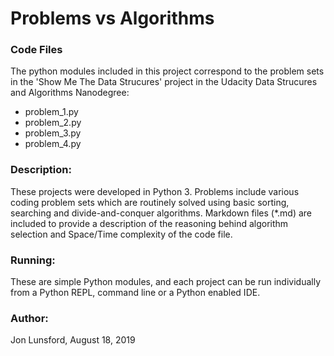 # Problems vs Algorithms

### Code Files
The python modules included in this project correspond to the problem sets in the 'Show Me The Data Strucures' project in the Udacity Data Strucures and Algorithms Nanodegree:
* problem_1.py
* problem_2.py
* problem_3.py
* problem_4.py

### Description:
These projects were developed in Python 3.  Problems include various coding problem sets which are routinely solved using basic sorting, searching and divide-and-conquer algorithms.  Markdown files (*.md) are included to provide a description of the reasoning behind algorithm selection and Space/Time complexity of the code file.	


### Running:
These are simple Python modules, and each project can be run individually from a Python REPL, command line or a Python enabled IDE.


### Author:
Jon Lunsford, August 18, 2019
